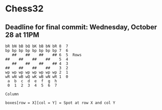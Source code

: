 # Chess32
## Deadline for final commit: Wednesday, October 28 at 11PM

```
bR bN bB bQ bK bB bN bR 8  7
bp bp bp bp bp bp bp bp 7  6
   ##    ##    ##    ## 6  5  Rows
##    ##    ##    ##    5  4
   ##    ##    ##    ## 4  3
##    ##    ##    ##    3  2 
wp wp wp wp wp wp wp wp 2  1
wR wN wB wQ wK wB wN wR 1  0
 a  b  c  d  e  f  g  h
 0  1  2  3  4  5  6  7

Column
```
```boxes[row = X][col = Y] = Spot at row X and col Y``` 
